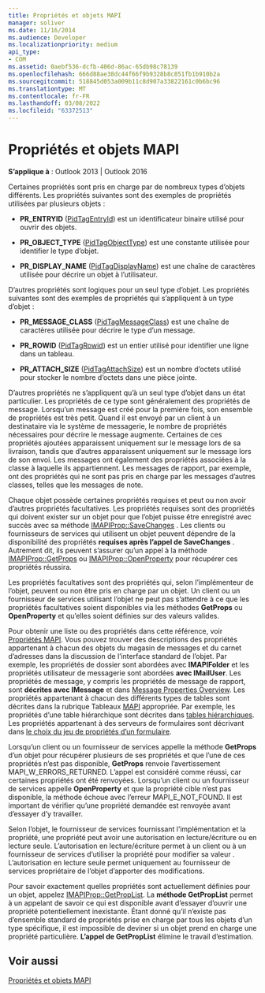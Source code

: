 ```yaml
---
title: Propriétés et objets MAPI
manager: soliver
ms.date: 11/16/2014
ms.audience: Developer
ms.localizationpriority: medium
api_type:
- COM
ms.assetid: 0aebf536-dcfb-406d-86ac-65db98c78139
ms.openlocfilehash: 666d88ae38dc44f66f9b9328b8c851fb1b910b2a
ms.sourcegitcommit: 518845d053a009b11c8d907a33822161c0b6bc96
ms.translationtype: MT
ms.contentlocale: fr-FR
ms.lasthandoff: 03/08/2022
ms.locfileid: "63372513"
---
```

# <a name="mapi-objects-and-properties"></a>Propriétés et objets MAPI

  
  
**S’applique à** : Outlook 2013 | Outlook 2016 
  
Certaines propriétés sont pris en charge par de nombreux types d’objets différents. Les propriétés suivantes sont des exemples de propriétés utilisées par plusieurs objets :
  
- **PR_ENTRYID** ([PidTagEntryId](pidtagentryid-canonical-property.md)) est un identificateur binaire utilisé pour ouvrir des objets.
    
- **PR_OBJECT_TYPE** ([PidTagObjectType](pidtagobjecttype-canonical-property.md)) est une constante utilisée pour identifier le type d’objet.
    
- **PR_DISPLAY_NAME** ([PidTagDisplayName](pidtagdisplayname-canonical-property.md)) est une chaîne de caractères utilisée pour décrire un objet à l’utilisateur.
    
D’autres propriétés sont logiques pour un seul type d’objet. Les propriétés suivantes sont des exemples de propriétés qui s’appliquent à un type d’objet :
  
- **PR_MESSAGE_CLASS** ([PidTagMessageClass](pidtagmessageclass-canonical-property.md)) est une chaîne de caractères utilisée pour décrire le type d’un message.
    
- **PR_ROWID** ([PidTagRowid](pidtagrowid-canonical-property.md)) est un entier utilisé pour identifier une ligne dans un tableau.
    
- **PR_ATTACH_SIZE** ([PidTagAttachSize](pidtagattachsize-canonical-property.md)) est un nombre d’octets utilisé pour stocker le nombre d’octets dans une pièce jointe.
    
D’autres propriétés ne s’appliquent qu’à un seul type d’objet dans un état particulier. Les propriétés de ce type sont généralement des propriétés de message. Lorsqu’un message est créé pour la première fois, son ensemble de propriétés est très petit. Quand il est envoyé par un client à un destinataire via le système de messagerie, le nombre de propriétés nécessaires pour décrire le message augmente. Certaines de ces propriétés ajoutées apparaissent uniquement sur le message lors de sa livraison, tandis que d’autres apparaissent uniquement sur le message lors de son envoi. Les messages ont également des propriétés associées à la classe à laquelle ils appartiennent. Les messages de rapport, par exemple, ont des propriétés qui ne sont pas pris en charge par les messages d’autres classes, telles que les messages de note. 
  
Chaque objet possède certaines propriétés requises et peut ou non avoir d’autres propriétés facultatives. Les propriétés requises sont des propriétés qui doivent exister sur un objet pour que l’objet puisse être enregistré avec succès avec sa méthode [IMAPIProp::SaveChanges](imapiprop-savechanges.md) . Les clients ou fournisseurs de services qui utilisent un objet peuvent dépendre de la disponibilité des propriétés **requises après l’appel de SaveChanges** . Autrement dit, ils peuvent s’assurer qu’un appel à la méthode [IMAPIProp::GetProps](imapiprop-getprops.md) ou [IMAPIProp::OpenProperty](imapiprop-openproperty.md) pour récupérer ces propriétés réussira. 
  
Les propriétés facultatives sont des propriétés qui, selon l’implémenteur de l’objet, peuvent ou non être pris en charge par un objet. Un client ou un fournisseur de services utilisant l’objet ne peut pas s’attendre à ce que les propriétés facultatives soient disponibles via les méthodes **GetProps** ou **OpenProperty** et qu’elles soient définies sur des valeurs valides. 
  
Pour obtenir une liste ou des propriétés dans cette référence, voir [Propriétés MAPI](mapi-properties.md). Vous pouvez trouver des descriptions des propriétés appartenant à chacun des objets du magasin de messages et du carnet d’adresses dans la discussion de l’interface standard de l’objet. Par exemple, les propriétés de dossier sont abordées avec **IMAPIFolder** et les propriétés utilisateur de messagerie sont abordées **avec IMailUser**. Les propriétés de message, y compris les propriétés de message de rapport, sont **décrites avec IMessage** et dans [Message Properties Overview](message-properties-overview.md). Les propriétés appartenant à chacun des différents types de tables sont décrites dans la rubrique Tableaux [MAPI](mapi-tables.md) appropriée. Par exemple, les propriétés d’une table hiérarchique sont décrites dans [tables hiérarchiques](hierarchy-tables.md). Les propriétés appartenant à des serveurs de formulaires sont décrivant dans [le choix du jeu de propriétés d’un formulaire](choosing-a-form-s-property-set.md).
  
Lorsqu’un client ou un fournisseur de services appelle la méthode **GetProps** d’un objet pour récupérer plusieurs de ses propriétés et que l’une de ces propriétés n’est pas disponible, **GetProps** renvoie l’avertissement MAPI_W_ERRORS_RETURNED. L’appel est considéré comme réussi, car certaines propriétés ont été renvoyées. Lorsqu’un client ou un fournisseur de services appelle **OpenProperty** et que la propriété cible n’est pas disponible, la méthode échoue avec l’erreur MAPI_E_NOT_FOUND. Il est important de vérifier qu’une propriété demandée est renvoyée avant d’essayer d’y travailler. 
  
Selon l’objet, le fournisseur de services fournissant l’implémentation et la propriété, une propriété peut avoir une autorisation en lecture/écriture ou en lecture seule. L’autorisation en lecture/écriture permet à un client ou à un fournisseur de services d’utiliser la propriété pour modifier sa valeur . L’autorisation en lecture seule permet uniquement au fournisseur de services propriétaire de l’objet d’apporter des modifications. 
  
Pour savoir exactement quelles propriétés sont actuellement définies pour un objet, appelez [IMAPIProp::GetPropList](imapiprop-getproplist.md). La **méthode GetPropList** permet à un appelant de savoir ce qui est disponible avant d’essayer d’ouvrir une propriété potentiellement inexistante. Étant donné qu’il n’existe pas d’ensemble standard de propriétés prise en charge par tous les objets d’un type spécifique, il est impossible de deviner si un objet prend en charge une propriété particulière. **L’appel de GetPropList** élimine le travail d’estimation. 
  
## <a name="see-also"></a>Voir aussi



[Propriétés et objets MAPI](mapi-objects-and-properties.md)

